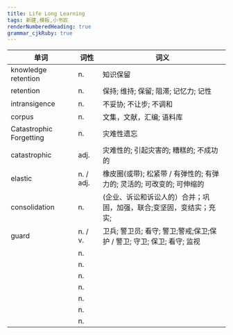 ```yaml
---
title: Life Long Learning
tags: 新建,模板,小书匠
renderNumberedHeading: true
grammar_cjkRuby: true
---
```


| 单词 | 词性 | 词义  |
| ---------- | --- | --- 
| knowledge retention | n.  | 知识保留 |
| retention | n.  | 保持; 维持; 保留; 阻滞; 记忆力; 记性 |
| intransigence | n.  | 不妥协; 不让步; 不调和 |
| corpus | n.  | 文集，文献，汇编; 语料库 |
| Catastrophic Forgetting | n.  | 灾难性遗忘 |
| catastrophic | adj.  | 灾难性的; 引起灾害的; 糟糕的; 不成功的 |
| elastic | n. / adj.  | 橡皮圈(或带); 松紧带 / 有弹性的; 有弹力的; 灵活的; 可改变的; 可伸缩的 |
| consolidation | n.  | (企业、诉讼和诉讼人的）合并；巩固，加强，联合;变坚固，变结实；充实; |
| guard | n. / v.  | 卫兵; 警卫员; 看守; 警卫;警戒;保卫;保护 / 警卫; 守卫; 保卫; 看守; 监视 |
|  | n.  |  |
|  | n.  |  |
|  | n.  |  |
|  | n.  |  |
|  | n.  |  |
|  | n.  |  |
|  | n.  |  |